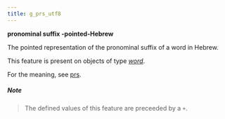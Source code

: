 ```yaml
---
title: g_prs_utf8
---
```


**pronominal suffix -pointed-Hebrew**


The pointed representation of the pronominal suffix of a word in Hebrew.

This feature is present on objects of type [*word*](otype.md).

For the meaning, see [prs](prs.md).

##### Note
> The defined values of this feature are preceeded by a `+`.



